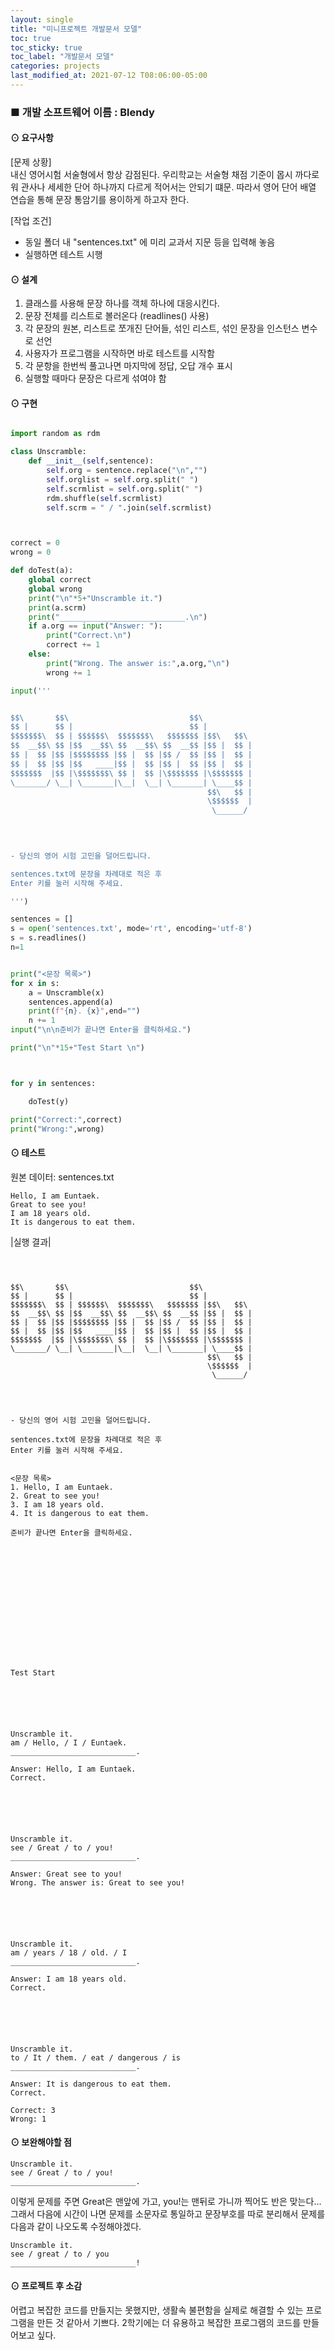 ```yaml
---
layout: single
title: "미니프로젝트 개발문서 모델"
toc: true
toc_sticky: true
toc_label: "개발문서 모델"
categories: projects
last_modified_at: 2021-07-12 T08:06:00-05:00
---
```





### ■ 개발 소프트웨어 이름 :  Blendy

#### ⊙ 요구사항
[문제 상황]  
내신 영어시험 서술형에서 항상 감점된다. 우리학교는 서술형 채점 기준이 몹시 까다로워 관사나 세세한 단어 하나까지 다르게 적어서는 안되기 떄문. 따라서 영어 단어 배열 연습을 통해 문장 통암기를 용이하게 하고자 한다.

[작업 조건]  
- 동일 폴더 내 "sentences.txt" 에 미리 교과서 지문 등을 입력해 놓음
- 실행하면 테스트 시행


#### ⊙ 설계
1. 클래스를 사용해 문장 하나를 객체 하나에 대응시킨다.
2. 문장 전체를 리스트로 볼러온다 (readlines() 사용) 
3. 각 문장의 원본, 리스트로 쪼개진 단어들, 섞인 리스트, 섞인 문장을 인스턴스 변수로 선언
4. 사용자가 프로그램을 시작하면 바로 테스트를 시작함
5. 각 문항을 한번씩 풀고나면 마지막에 정답, 오답 개수 표시
6. 실행할 때마다 문장은 다르게 섞여야 함


#### ⊙ 구현
~~~python

import random as rdm

class Unscramble:
    def __init__(self,sentence):
        self.org = sentence.replace("\n","")
        self.orglist = self.org.split(" ")
        self.scrmlist = self.org.split(" ")
        rdm.shuffle(self.scrmlist)
        self.scrm = " / ".join(self.scrmlist)



correct = 0
wrong = 0

def doTest(a):
    global correct
    global wrong
    print("\n"*5+"Unscramble it.")
    print(a.scrm)
    print("____________________________.\n")
    if a.org == input("Answer: "):
        print("Correct.\n")
        correct += 1
    else:
        print("Wrong. The answer is:",a.org,"\n")
        wrong += 1

input('''


$$\       $$\                           $$\           
$$ |      $$ |                          $$ |          
$$$$$$$\  $$ | $$$$$$\  $$$$$$$\   $$$$$$$ |$$\   $$\ 
$$  __$$\ $$ |$$  __$$\ $$  __$$\ $$  __$$ |$$ |  $$ |
$$ |  $$ |$$ |$$$$$$$$ |$$ |  $$ |$$ /  $$ |$$ |  $$ |
$$ |  $$ |$$ |$$   ____|$$ |  $$ |$$ |  $$ |$$ |  $$ |
$$$$$$$  |$$ |\$$$$$$$\ $$ |  $$ |\$$$$$$$ |\$$$$$$$ |
\_______/ \__| \_______|\__|  \__| \_______| \____$$ |
                                            $$\   $$ |
                                            \$$$$$$  |
                                             \______/ 

                                            
                                            

- 당신의 영어 시험 고민을 덜어드립니다.

sentences.txt에 문장을 차례대로 적은 후 
Enter 키를 눌러 시작해 주세요.

''')

sentences = []
s = open('sentences.txt', mode='rt', encoding='utf-8')
s = s.readlines()
n=1


print("<문장 목록>")
for x in s:
    a = Unscramble(x)
    sentences.append(a)
    print(f"{n}. {x}",end="")
    n += 1
input("\n\n준비가 끝나면 Enter을 클릭하세요.")

print("\n"*15+"Test Start \n")



for y in sentences:

    doTest(y)

print("Correct:",correct)
print("Wrong:",wrong)

~~~

#### ⊙ 테스트
원본 데이터: sentences.txt  
~~~
Hello, I am Euntaek.
Great to see you!
I am 18 years old.
It is dangerous to eat them.
~~~

|실행 결과|  
~~~



$$\       $$\                           $$\           
$$ |      $$ |                          $$ |          
$$$$$$$\  $$ | $$$$$$\  $$$$$$$\   $$$$$$$ |$$\   $$\ 
$$  __$$\ $$ |$$  __$$\ $$  __$$\ $$  __$$ |$$ |  $$ |
$$ |  $$ |$$ |$$$$$$$$ |$$ |  $$ |$$ /  $$ |$$ |  $$ |
$$ |  $$ |$$ |$$   ____|$$ |  $$ |$$ |  $$ |$$ |  $$ |
$$$$$$$  |$$ |\$$$$$$$\ $$ |  $$ |\$$$$$$$ |\$$$$$$$ |
\_______/ \__| \_______|\__|  \__| \_______| \____$$ |
                                            $$\   $$ |
                                            \$$$$$$  |
                                             \______/ 

                                            
                                            

- 당신의 영어 시험 고민을 덜어드립니다.

sentences.txt에 문장을 차례대로 적은 후 
Enter 키를 눌러 시작해 주세요.


<문장 목록>
1. Hello, I am Euntaek.
2. Great to see you!
3. I am 18 years old.
4. It is dangerous to eat them.

준비가 끝나면 Enter을 클릭하세요.















Test Start 






Unscramble it.
am / Hello, / I / Euntaek.
____________________________.

Answer: Hello, I am Euntaek.
Correct.






Unscramble it.
see / Great / to / you!
____________________________.

Answer: Great see to you!
Wrong. The answer is: Great to see you! 






Unscramble it.
am / years / 18 / old. / I
____________________________.

Answer: I am 18 years old.
Correct.






Unscramble it.
to / It / them. / eat / dangerous / is
____________________________.

Answer: It is dangerous to eat them.
Correct.

Correct: 3
Wrong: 1
~~~

#### ⊙ 보완해야할 점
~~~
Unscramble it.
see / Great / to / you!
____________________________.
~~~
이렇게 문제를 주면 Great은 맨앞에 가고, you!는 맨뒤로 가니까 찍어도 반은 맞는다... 그래서 다음에 시간이 나면 문제를 소문자로 통일하고 문장부호를 따로 분리해서 문제를 다음과 같이 나오도록 수정해야겠다.
~~~
Unscramble it.
see / great / to / you
____________________________!
~~~





#### ⊙ 프로젝트 후 소감
어렵고 복잡한 코드를 만들지는 못했지만, 생활속 불편함을 실제로 해결할 수 있는 프로그램을 만든 것 같아서 기쁘다. 2학기에는 더 유용하고 복잡한 프로그램의 코드를 만들어보고 싶다.
